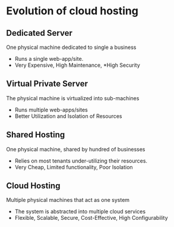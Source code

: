 # Evolution of cloud hosting

## Dedicated Server​

One physical machine dedicated to single a business​

* Runs a single web-app/site.​
* Very Expensive, High Maintenance, *High Security​

## Virtual Private Server​

The physical machine is virtualized into sub-machines

* Runs multiple web-apps/sites​
* Better Utilization and Isolation of Resources​

## Shared Hosting​

One physical machine, shared by hundred of businesses​

* Relies on most tenants under-utilizing their resources.​
* Very Cheap, Limited functionality, Poor Isolation​

## Cloud Hosting​

Multiple physical machines that act as one system ​

* The system is abstracted into multiple cloud services​
* Flexible, Scalable, Secure, Cost-Effective, High Configurability​
